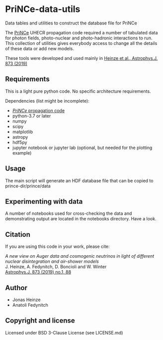 # PriNCe-data-utils
Data tables and utilities to construct the database file for PriNCe

The [PriNCe](https://github.com/joheinze/PriNCe) UHECR propagation code required a number of tabulated
data for photon fields, photo-nuclear and photo-hadronic interactions to run. This collection of utilities
gives everybody access to change all the details of these data or add new models.

These tools were developed and used mainly in [Heinze et al., Astrophys.J. 873 (2019)](https://doi.org/10.3847/1538-4357/ab05ce)

## Requirements

This is a light pure python code. No specific architecture requirements.

Dependencies (list might be incomplete):

- [*PriNCe* propagation code](https://github.com/joheinze/PriNCe)
- python-3.7 or later
- numpy
- scipy
- matplotlib
- astropy
- hdf5py
- jupyter notebook or jupyter lab (optional, but needed for the plotting example)

## Usage

The main script will generate an HDF database file that can be copied to prince-dir/prince/data

## Experimenting with data

A number of notebooks used for cross-checking the data and demonstrating output are located in the notebooks directory. Have a look.

## Citation

If you are using this code in your work, please cite:

*A new view on Auger data and cosmogenic neutrinos in light of different nuclear disintegration and air-shower models*  
J. Heinze, A. Fedynitch, D. Boncioli and W. Winter  
[Astrophys.J. 873 (2019) no.1, 88](https://doi.org/10.3847/1538-4357/ab05ce)

## Author

- Jonas Heinze
- Anatoli Fedynitch

## Copyright and license

Licensed under BSD 3-Clause License (see LICENSE.md)
